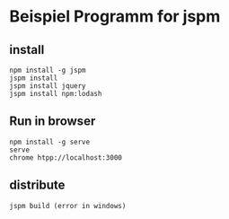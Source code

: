 # Beispiel Programm for jspm

## install 

	npm install -g jspm
	jspm install
	jspm install jquery
	jspm install npm:lodash
	
## Run in browser

	npm install -g serve
 	serve
	chrome htpp://localhost:3000
	
## distribute
	jspm build (error in windows)